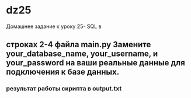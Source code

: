 # dz25
Домашнее задание к уроку 25- SQL
в 
## строках 2-4 файла main.py Замените your_database_name, your_username, и your_password на ваши реальные данные для подключения к базе данных.
### результат работы скрипта в output.txt
